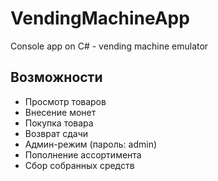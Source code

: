 # VendingMachineApp
Console app on C# - vending machine emulator

## Возможности
- Просмотр товаров
- Внесение монет
- Покупка товара
- Возврат сдачи
- Админ-режим (пароль: admin)
- Пополнение ассортимента
- Сбор собранных средств
